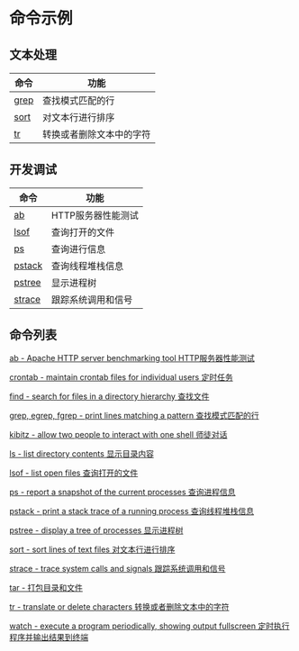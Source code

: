 # 命令示例

## 文本处理

#### 

|命令                                  |功能                                       |
|--------------------------------------|-------------------------------------------|
|[grep](#docs/command_list#grep)       |查找模式匹配的行                           |
|[sort](#docs/command_list#sort)       |对文本行进行排序                           |
|[tr](#docs/command_list#tr)           |转换或者删除文本中的字符                   |


## 开发调试

#### 

|命令                                   |功能                                       |
|---------------------------------------|-------------------------------------------|
|[ab](#docs/command_list#ab)            |HTTP服务器性能测试                         |
|[lsof](#docs/command_list#lsof)        |查询打开的文件                             |
|[ps](#docs/command_list#ps)            |查询进行信息                               |
|[pstack](#docs/command_list#pstack)    |查询线程堆栈信息                           |
|[pstree](#docs/command_list#pstree)    |显示进程树                                 |
|[strace](#docs/command_list#strace)    |跟踪系统调用和信号                         |


## 命令列表

[ab - Apache HTTP server benchmarking tool HTTP服务器性能测试](#docs/command_list#ab)

[crontab - maintain crontab files for individual users 定时任务](#docs/command_list#crontab)

[find - search for files in a directory hierarchy 查找文件](#docs/command_list#find)

[grep, egrep, fgrep - print lines matching a pattern 查找模式匹配的行](#docs/command_list#find)

[kibitz - allow two people to interact with one shell 师徒对话](#docs/command_list#kibitz)

[ls - list directory contents 显示目录内容](#docs/command_list#ls)

[lsof - list open files 查询打开的文件](#docs/command_list#lsof)

[ps - report a snapshot of the current processes 查询进程信息](#docs/command_list#ps)

[pstack - print a stack trace of a running process 查询线程堆栈信息](#docs/command_list#pstack)

[pstree - display a tree of processes 显示进程树](#docs/command_list#pstree)

[sort - sort lines of text files 对文本行进行排序](#docs/command_list#sort)

[strace - trace system calls and signals 跟踪系统调用和信号](#docs/command_list#strace)

[tar - 打包目录和文件](#docs/command_list#tar)

[tr - translate or delete characters 转换或者删除文本中的字符](#docs/command_list#tr)

[watch - execute a program periodically, showing output fullscreen 定时执行程序并输出结果到终端](#docs/command_list#watch)

